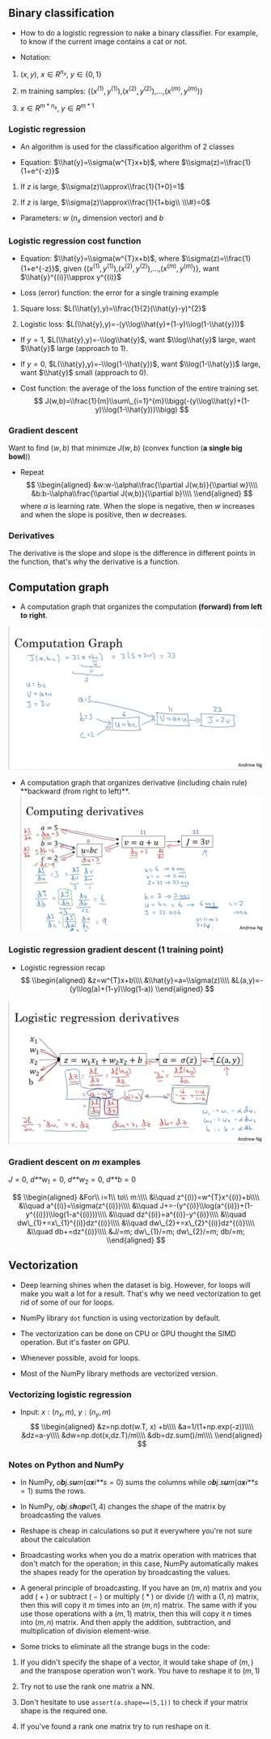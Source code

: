 Binary classification
---------------------

-   How to do a logistic regression to nake a binary classifier. For
    example, to know if the current image contains a cat or not.

-   Notation:

1.  (*x*, *y*), *x* ∈ *R*<sup>*n*<sub>*x*</sub></sup>, *y* ∈ {0, 1}

2.  m training samples:
    {(*x*<sup>(1)</sup>, *y*<sup>(1)</sup>),(*x*<sup>(2)</sup>, *y*<sup>(2)</sup>),…,(*x*<sup>(*m*)</sup>, *y*<sup>(*m*)</sup>)}

3.  *x* ∈ *R*<sup>*m* \* *n*<sub>*x*</sub></sup>,
    *y* ∈ *R*<sup>*m* \* 1</sup>

### Logistic regression

-   An algorithm is used for the classification algorithm of 2 classes

-   Equation: $\\hat{y}=\\sigma(w^{T}x+b)$, where
    $\\sigma(z)=\\frac{1}{1+e^{-z}}$

1.  If *z* is large, $\\sigma(z)\\approx\\frac{1}{1+0}=1$

2.  If *z* is large, $\\sigma(z)\\approx\\frac{1}{1+big\\ \\\#}=0$

-   Parameters: *w* (*n*<sub>*x*</sub> dimension vector) and *b*

### Logistic regression cost function

-   Equation: $\\hat{y}=\\sigma(w^{T}x+b)$, where
    $\\sigma(z)=\\frac{1}{1+e^{-z}}$, given
    {(*x*<sup>(1)</sup>, *y*<sup>(1)</sup>),(*x*<sup>(2)</sup>, *y*<sup>(2)</sup>),…,(*x*<sup>(*m*)</sup>, *y*<sup>(*m*)</sup>)},
    want $\\hat{y}^{(i)}\\approx y^{(i)}$

-   Loss (error) function: the error for a single training example

1.  Square loss: $L(\\hat{y},y)=\\frac{1}{2}(\\hat{y}-y)^{2}$

2.  Logistic loss:
    $L(\\hat{y},y)=-(y\\log\\hat{y}+(1-y)\\log(1-\\hat{y}))$

-   If *y* = 1, $L(\\hat{y},y)=-\\log\\hat{y}$, want $\\log\\hat{y}$
    large, want $\\hat{y}$ large (approach to 1).

-   If *y* = 0, $L(\\hat{y},y)=-\\log(1-\\hat{y})$, want
    $\\log(1-\\hat{y})$ large, want $\\hat{y}$ small (approach to 0).

-   Cost function: the average of the loss function of the entire
    training set.
    $$
    J(w,b)=\\frac{1}{m}\\sum\_{i=1}^{m}\\bigg(-(y\\log\\hat{y}+(1-y)\\log(1-\\hat{y}))\\bigg)
    $$

### Gradient descent

Want to find (*w*, *b*) that minimize *J*(*w*, *b*) (convex function
(**a single big bowl**))

-   Repeat
    $$
    \\begin{aligned}
    &w:w-\\alpha\\frac{\\partial J(w,b)}{\\partial w}\\\\
    &b:b-\\alpha\\frac{\\partial J(w,b)}{\\partial b}\\\\
    \\end{aligned}
    $$
     where *α* is learning rate. When the slope is negative, then *w*
    increases and when the slope is positive, then *w* decreases.

### Derivatives

The derivative is the slope and slope is the difference in different
points in the function, that's why the derivative is a function.

Computation graph
-----------------

-   A computation graph that organizes the computation **(forward) from
    left to right**.

![](https://github.com/Veronica0206/Coursera_deep-learning/blob/master/Course1/screenshot/4.PNG)

-   A computation graph that organizes derivative (including chain rule)
    \*\*backward (from right to left)\*\*.
![](https://github.com/Veronica0206/Coursera_deep-learning/blob/master/Course1/screenshot/5.PNG)

### Logistic regression gradient descent (1 training point)

-   Logistic regression recap
    $$
    \\begin{aligned}
    &z=w^{T}x+b\\\\
    &\\hat{y}=a=\\sigma(z)\\\\
    &L(a,y)=-(y\\log(a)+(1-y)\\log(1-a))
    \\end{aligned}
    $$
 
 ![](https://github.com/Veronica0206/Coursera_deep-learning/blob/master/Course1/screenshot/6.PNG)

### Gradient descent on *m* examples

*J* = 0, *d**w*<sub>1</sub> = 0, *d**w*<sub>2</sub> = 0, *d**b* = 0

$$
\\begin{aligned}
&For\\ i=1\\ to\\ m:\\\\
&\\quad z^{(i)}=w^{T}x^{(i)}+b\\\\
&\\quad a^{(i)}=\\sigma(z^{(i)})\\\\
&\\quad J+=-(y^{(i)}\\log(a^{(i)})+(1-y^{(i)})\\log(1-a^{(i)}))\\\\
&\\quad dz^{(i)}=a^{(i)}-y^{(i)}\\\\
&\\quad dw\_{1}+=x\_{1}^{(i)}dz^{(i)}\\\\
&\\quad dw\_{2}+=x\_{2}^{(i)}dz^{(i)}\\\\
&\\quad db+=dz^{(i)}\\\\
&J/=m; dw\_{1}/=m; dw\_{2}/=m; db/=m;
\\end{aligned}
$$

Vectorization
-------------

-   Deep learning shines when the dataset is big. However, for loops
    will make you wait a lot for a result. That's why we need
    vectorization to get rid of some of our for loops.

-   NumPy library `dot` function is using vectorization by default.

-   The vectorization can be done on CPU or GPU thought the SIMD
    operation. But it's faster on GPU.

-   Whenever possible, avoid for loops.

-   Most of the NumPy library methods are vectorized version.

### Vectorizing logistic regression

-   Input: *x* : (*n*<sub>*x*</sub>, *m*),
    *y* : (*n*<sub>*y*</sub>, *m*)
    $$
    \\begin{aligned}
    &z=np.dot(w.T, x) +b\\\\
    &a=1/(1+np.exp(-z))\\\\
    &dz=a-y\\\\
    &dw=np.dot(x,dz.T)/m\\\\
    &db=dz.sum()/m\\\\
    \\end{aligned}
    $$

### Notes on Python and NumPy

-   In NumPy, *o**b**j*.*s**u**m*(*a**x**i**s* = 0) sums the columns
    while *o**b**j*.*s**u**m*(*a**x**i**s* = 1) sums the rows.

-   In NumPy, *o**b**j*.*s**h**a**p**e*(1, 4) changes the shape of the
    matrix by broadcasting the values

-   Reshape is cheap in calculations so put it everywhere you're not
    sure about the calculation

-   Broadcasting works when you do a matrix operation with matrices that
    don't match for the operation; in this case, NumPy automatically
    makes the shapes ready for the operation by broadcasting the values.

-   A general principle of broadcasting. If you have an (*m*, *n*)
    matrix and you add ( + ) or subtract ( − ) or multiply ( \* ) or
    divide (/) with a (1, *n*) matrix, then this will copy it *m* times
    into an (*m*, *n*) matrix. The same with if you use those operations
    with a (*m*, 1) matrix, then this will copy it *n* times into
    (*m*, *n*) matrix. And then apply the addition, subtraction, and
    multiplication of division element-wise.

-   Some tricks to eliminate all the strange bugs in the code:

1.  If you didn't specify the shape of a vector, it would take shape of
    (*m*, ) and the transpose operation won't work. You have to reshape
    it to (*m*, 1)

2.  Try not to use the rank one matrix a NN.

3.  Don't hesitate to use `assert(a.shape==(5,1))` to check if your
    matrix shape is the required one.

4.  If you've found a rank one matrix try to run reshape on it.
